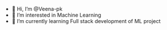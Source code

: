 - 👋 Hi, I’m @Veena-pk
- 👀 I’m interested in Machine Learning
- 🌱 I’m currently learning Full stack development of ML project

<!---
Veena-pk/Veena-pk is a ✨ special ✨ repository because its `README.md` (this file) appears on your GitHub profile.
You can click the Preview link to take a look at your changes.
--->
